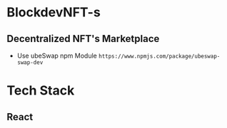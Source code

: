 # BlockdevNFT-s

## Decentralized NFT's Marketplace

- Use ubeSwap npm Module `https://www.npmjs.com/package/ubeswap-swap-dev`




# Tech Stack 

## React
